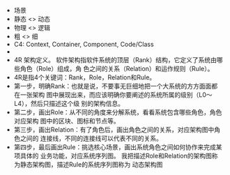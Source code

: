 - 场景
- 静态 <> 动态
- 物理 <> 逻辑
- 粗 <> 细
- C4: Context, Container, Component, Code/Class
- 
- 4R 架构定义。 软件架构指软件系统的顶层（Rank）结构，它定义了系统由哪些角色（Role）组成，角 色之间的关系（Relation）和运作规则（Rule）。 
- 4R是指4个关键词：Rank，Role，Relation和Rule。
- 第一步，明确Rank：也就是说，不要事无巨细地把一个大系统的方方面面都在一张架构 图中展现出来，而应该明确你要阐述的系统所属的级别（L0～L4），然后只描述这个级 别的架构信息。
- 第二步，画出Role：从不同的角度来分解系统，看看系统包含哪些角色，角色对应架构 图中的区块、图标和节点等。
- 第三步，画出Relation：有了角色后，画出角色之间的关系，对应架构图中角色之间的 连接线，不同的连接线可以代表不同的关系。 
- 第四步，最后画出Rule：挑选核心场景，画出系统角色之间如何协作来完成某项具体的 业务功能，对应系统序列图。 我把描述Role和Relation的架构图称为静态架构图，描述Rule的系统序列图称为 动态架构图
